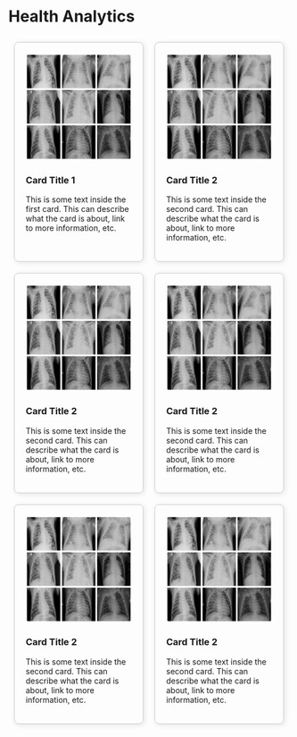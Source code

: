 # Health Analytics

<div style="display: grid; grid-template-columns: repeat(2, 1fr); gap: 20px; padding: 10px;">
    <div style="border: 1px solid #ccc; border-radius: 8px; padding: 20px; box-shadow: 2px 2px 10px rgba(0,0,0,0.1);">
        <img src="chest-xray-pneumonia/images/x-rays.png" alt="alt text" style="width: 100%; height: auto; border-radius: 8px;">
        <h3>Card Title 1</h3>
        <p>This is some text inside the first card. This can describe what the card is about, link to more information, etc.</p>
    </div>
    <div style="border: 1px solid #ccc; border-radius: 8px; padding: 20px; box-shadow: 2px 2px 10px rgba(0,0,0,0.1);">
        <img src="chest-xray-pneumonia/images/x-rays.png" alt="alt text" style="width: 100%; height: auto; border-radius: 8px;">
        <h3>Card Title 2</h3>
        <p>This is some text inside the second card. This can describe what the card is about, link to more information, etc.</p>
    </div>
    <div style="border: 1px solid #ccc; border-radius: 8px; padding: 20px; box-shadow: 2px 2px 10px rgba(0,0,0,0.1);">
        <img src="chest-xray-pneumonia/images/x-rays.png" alt="alt text" style="width: 100%; height: auto; border-radius: 8px;">
        <h3>Card Title 2</h3>
        <p>This is some text inside the second card. This can describe what the card is about, link to more information, etc.</p>
    </div>
    <div style="border: 1px solid #ccc; border-radius: 8px; padding: 20px; box-shadow: 2px 2px 10px rgba(0,0,0,0.1);">
        <img src="chest-xray-pneumonia/images/x-rays.png" alt="alt text" style="width: 100%; height: auto; border-radius: 8px;">
        <h3>Card Title 2</h3>
        <p>This is some text inside the second card. This can describe what the card is about, link to more information, etc.</p>
    </div>
    <div style="border: 1px solid #ccc; border-radius: 8px; padding: 20px; box-shadow: 2px 2px 10px rgba(0,0,0,0.1);">
        <img src="chest-xray-pneumonia/images/x-rays.png" alt="alt text" style="width: 100%; height: auto; border-radius: 8px;">
        <h3>Card Title 2</h3>
        <p>This is some text inside the second card. This can describe what the card is about, link to more information, etc.</p>
    </div>
    <div style="border: 1px solid #ccc; border-radius: 8px; padding: 20px; box-shadow: 2px 2px 10px rgba(0,0,0,0.1);">
        <img src="chest-xray-pneumonia/images/x-rays.png" alt="alt text" style="width: 100%; height: auto; border-radius: 8px;">
        <h3>Card Title 2</h3>
        <p>This is some text inside the second card. This can describe what the card is about, link to more information, etc.</p>
    </div>
</div>


